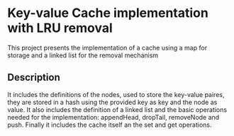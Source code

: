 # Key-value Cache implementation with LRU removal

This project presents the implementation of a cache using a map for storage and a linked list for the removal mechanism

## Description

It includes the definitions of the nodes, used to store the key-value paires, they are stored in a hash using the provided key as key and the node as value. It also includes the definition of a linked list and the basic operations needed for the implementation: appendHead, dropTail, removeNode and push.
Finally it includes the cache itself an the set and get operations.
